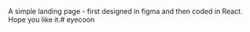 A simple landing page - first designed in figma and then coded in React. Hope you like it.#   e y e c o o n  
 